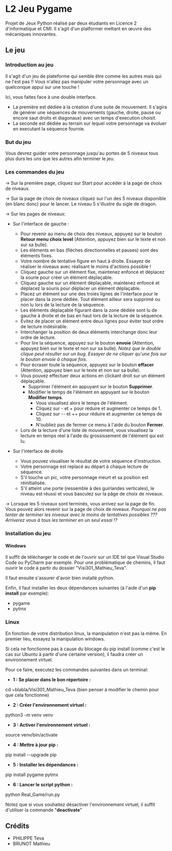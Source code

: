 # L2 Jeu Pygame
Projet de Jeux Python réalisé par deux étudiants en Licence 2 d'informatique et CMI. 
Il s'agit d'un platformer mettant en œuvre des mécaniques innovantes.

## Le jeu

### Introduction au jeu
Il s'agit d'un jeu de plateforme qui semble être comme les autres mais qui ne l'est pas !!
Vous n'allez pas manipuler votre personnage avec un quelconque appui sur une touche !

Ici, vous faites face à une double interface.
- La première est dédiée à la création d'une suite de mouvement. Il s'agira de générer une séquences de mouvements (gauche, droite, pause ou encore saut droits et diagonaux) avec un temps d'execution choisit.
- La seconde est dédiée au terrain sur lequel votre personnage va évoluer en executant la séquence fournie.


### But du jeu

Vous devrez guider votre personnage jusqu'au portes de 5 niveaux tous plus durs les uns que les autres afin terminer le jeu.

### Les commandes du jeu

-> Sur la première page, cliquez sur Start pour accéder à la page de choix de niveaux.

-> Sur la page de choix de niveaux cliquez sur l'un des 5 niveaux disponible (en blanc donc) pour le lancer. Le niveau 5 s'illustre du sigle de dragon.

-> Sur les pages de niveaux:
- Sur l'interface de gauche :
  - Pour revenir au menu de choix des niveaux, appuyez sur le bouton **Retour menu choix level** (Attention, appuyez bien sur le texte et non sur sa bulle).
  - Les éléments en bas (flèches directionnelles et pauses) sont des éléments fixes.
  - Votre nombre de tentative figure en haut à droite. Essayez de réaliser le niveaux avec réalisant le moins d'actions possible !
  - Cliquez gauche sur un élément fixe, maintenez enfoncé et déplacez la sourie pour créer un élément déplaçable.
  - Cliquez gauche sur un élément déplaçable, maintenez enfoncé et déplacez la souris pour déplacer un élément déplaçable.
  - Placez un élément sur une des troies lignes de l'interface pour le placer dans la zone dédiée. Tout élément ailleur sera supprimé ou non lu lors de la lecture de la séquence.
  - Les éléments déplaçable figurant dans la zone dédiée sont lu de gauche à droite et de bas en haut lors de la lecture de la séquence.
  - Evitez de placer un élément entre deux lignes pour éviter tout ordre de lecture indésirable.
  - Interchanger la position de deux éléments interchange donc leur ordre de lecture.
  - Pour lire la séquence, appuyez sur le bouton **envoie** (Attention, appuyez bien sur le texte et non sur sa bulle). *Notez que le double clique peut résulter sur un bug. Essayer de ne cliquer qu'une fois sur le bouton envoie à chaque fois*.
  - Pour écraser toute la séquence, appuyez sur le bouton **effacer** (Attention, appuyez bien sur le texte et non sur sa bulle).
  - Vous pouvez effectuer deux actions en clickant droit sur un élément déplaçable.
     - Supprimer l'élément en appuyant sur le bouton **Supprimer**.
     - Modifier le temps de l'élément en appuyant sur le bouton **Modifier temps**.
       - Vous visualisez alors le temps de l'élément.
       - Cliquez sur - et + pour réduire et augmenter ce temps de 1.
       - Cliquez sur -- et ++ pour réduire et augmenter ce temps de 10.
       - N'oubliez pas de fermer ce menu à l'aide du bouton **Fermer**.
  - Lors de la lecture d'une liste de mouvement, vous visualisez la lecture en temps réel à l'aide du grossissement de l'élément qui est lu.
  

- Sur l'interface de droite
  - Vous pouvez visualiser le résultat de votre séquence d'instruction.
  - Votre personnage est replacé au départ à chaque lecture de séquence.
  - S'il touche un pic, votre personnage meurt et sa position est réinitialisée.
  - S'il atteint une porte (ressemble à des guirlandes verticales), le niveau est réussi et vous basculez sur la pâge de choix de niveaux.

-> Lorsque les 5 niveaux sont terminés, vous arrivez sur la page de fin. Vous pouvez alors revenir sur la page de choix de niveaux. *Pourquoi ne pas tenter de terminer les niveaux avec le moins de tentatives possibles ??? Arriverez vous à tous les terminer en un seul essai !?*

### Installation du jeu
#### Windows
Il suffit de télécharger le code et de l'ouvrir sur un IDE tel que Visual Studio Code ou PyCharm par exemple. Pour une problématique de chemins, il faut ouvrir le code à partir du dossier "Visi301_Mathieu_Teva".

Il faut ensuite s'assurer d'avoir bien installé python.

Enfin, il faut installer les deux dépendances suivantes (à l'aide d'un **pip install** par exemple):
- pygame
- pytmx

### Linux
En fonction de votre distribution linux, la manipulation n'est pas la même. En premier lieu, essayez la manipulation windows.

Si cela ne fonctionne pas à cause du blocage du pip install (comme c'est le cas sur Ubuntu à partir d'une certaine version), il faudra créer un environnement virtuel.

Pour ce faire, executez les commandes suivantes dans un terminal: 

- **1 : Se placer dans le bon répertoire :**

cd ~blabla/Visi301_Mathieu_Teva (bien penser à modifier le chemin pour que cela fonctionne)

- **2 : Créer l'environnement virtuel :**

python3 -m venv venv

- **3 : Activer l'environnement virtuel :**

source venv/bin/activate

- **4 : Mettre à jour pip :**

pip install --upgrade pip

- **5 : Installer les dépendances :**

pip install pygame pytmx

- **6 : Lancer le script python :**

python Real_Game/run.py

Notez que si vous souhaitez désactiver l'environnement virtuel, il suffit d'utiliser la commande "**deactivate**"

## Crédits
- PHILIPPE Teva
- BRUNOT Mathieu
